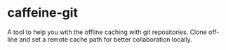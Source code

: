 # caffeine-git
A tool to help you with the offline caching with git repositories. Clone off-line and set a remote cache path for better collaboration locally.
